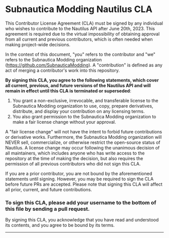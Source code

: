 # Subnautica Modding Nautilus CLA

This Contributor License Agreement (CLA) must be signed by any individual who wishes to contribute to the Nautilus API after June 20th, 2023. This agreement is required due to the virtual impossibility of obtaining approval from all current and previous contributors, which is often needed when making project-wide decisions.

In the context of this document, "you" refers to the contributor and "we" refers to the Subnautica Modding organization (<https://github.com/SubnauticaModding>).  A "contribution" is defined as any act of merging a contributor's work into this repository.

**By signing this CLA, you agree to the following statements, which cover all current, previous, and future versions of the Nautilus API and will remain in effect until this CLA is terminated or superseded**:

1. You grant a non-exclusive, irrevocable, and transferable license to the Subnautica Modding organization to use, copy, prepare derivatives, distribute, and display your contribution on any licensing terms.
2. You also grant permission to the Subnautica Modding organization to make a fair license change without your approval.

A "fair license change" will not have the intent to forbid future contributions or derivative works. Furthermore, the Subnautica Modding organization will NEVER sell, commercialize, or otherwise restrict the open-source status of Nautilus. A license change may occur following the unanimous decision of all maintainers, which includes anyone who has write access to the repository at the time of making the decision, but also requires the permission of all previous contributors who did not sign this CLA.

If you are a prior contributor, you are not bound by the aforementioned statements until signing. However, you may be required to sign the CLA before future PRs are accepted. Please note that signing this CLA will affect all prior, current, and future contributions.

### To sign this CLA, please add your username to the bottom of this file by sending a pull request.

By signing this CLA, you acknowledge that you have read and understood its contents, and you agree to be bound by its terms.

---
